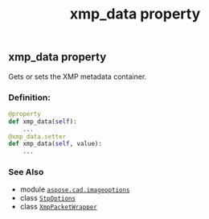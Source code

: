 ﻿---
title: xmp_data property
second_title: Aspose.CAD for Python via .NET API References
description: 
type: docs
weight: 140
url: /python-net/aspose.cad.imageoptions/stpoptions/xmp_data/
is_root: false
---

## xmp_data property


Gets or sets the XMP metadata container.
### Definition:
```python
@property
def xmp_data(self):
    ...
@xmp_data.setter
def xmp_data(self, value):
    ...
```

### See Also
* module [`aspose.cad.imageoptions`](../../)
* class [`StpOptions`](/cad/python-net/aspose.cad.imageoptions/stpoptions)
* class [`XmpPacketWrapper`](/cad/python-net/aspose.cad.xmp/xmppacketwrapper)
